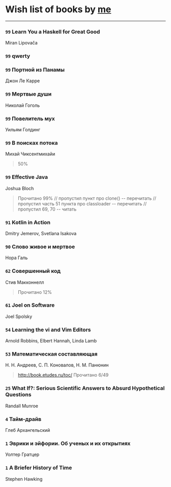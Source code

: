 # Wish list of books by [me](http://www.knigopis.com/#/me/books?u=uJ7AN6q0Bl)
---

### `99` Learn You a Haskell for Great Good
Miran Lipovača

### `99` qwerty

### `99` Портной из Панамы
Джон Ле Карре

### `99` Мертвые души
Николай Гоголь

### `99` Повелитель мух
Уильям Голдинг

### `99` В поисках потока
Михай Чиксентмихайи
> 50%

### `99` Effective Java
Joshua Bloch
> Прочитано 99%
> // пропустил пункт про clone() -- перечитать
> // пропустил часть 51 пункта про classloader -- перечитать
> // пропустил 69, 70 -- читать

### `91` Kotlin in Action
Dmitry Jemerov, Svetlana Isakova

### `90` Слово живое и мертвое
Нора Галь

### `62` Совершенный код
Стив Макконнелл
> Прочитано 12%

### `61` Joel on Software
Joel Spolsky

### `54` Learning the vi and Vim Editors
Arnold Robbins, Elbert Hannah, Linda Lamb

### `53` Математическая составляющая
Н. Н. Андреев, С. П. Коновалов, Н. М. Панюнин
> http://book.etudes.ru/toc/
> Прочитано 6/49

### `25` What If?: Serious Scientific Answers to Absurd Hypothetical Questions
Randall Munroe

### `4` Тайм-драйв
Глеб Архангельский

### `1` Эврики и эйфории. Об ученых и их открытиях
Уолтер Гратцер

### `1` A Briefer History of Time
Stephen Hawking

